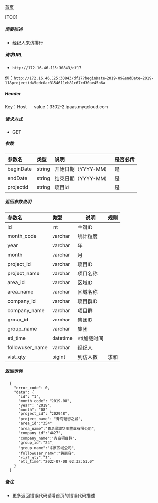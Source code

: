 [首页](README.md)

[TOC]
    
##### 简要描述

- 经纪人来访排行

##### 请求URL
- ` http://172.16.46.125:30843/df17 `

例：` http://172.16.46.125:30843/df17?beginDate=2019-09&endDate=2019-11&projectid=5edc0ac3354611eb81c67cd30ae45b6a `

##### Header
Key：Host     
value：3302-2.ipaas.myqcloud.com
  
##### 请求方式
- GET 

##### 参数

|参数名|类型|说明|是否必传|
|:----    |:----- |:-----   |-----   |
|beginDate |string |开始日期（YYYY-MM）   |是|
|endDate |string |结束日期（YYYY-MM）    |是|
|projectid |string |项目id    |是|


##### 返回参数说明 

|参数名|类型|说明|规则|
|:-----  |:-----|----- |----- |
|id |int   |主键ID  |  |
|month_code |varchar   |统计粒度  |  |
|year |varchar   |年  |  |
|month |varchar   |月  |  |
|project_id |varchar   |项目ID  |  |
|project_name |varchar   |项目名称  |  |
|area_id |varchar   |区域ID  |  |
|area_name |varchar   |区域名称  |  |
|company_id |varchar   |项目群ID  |  |
|company_name |varchar   |项目群  |  |
|group_id |varchar   |集团ID  |  |
|group_name |varchar   |集团  |  |
|etl_time |datetime   |etl加载时间  |  |
|followuser_name |varchar   |经纪人  |  |
|vist_qty |bigint   |到访人数  |求和|


##### 返回示例 

``` 
  {
    "error_code": 0,
    "data": {
      "id": "1",
      "month_code": "2019-08",
      "year": "2019",
      "month": "08" ,
      "project_id": "202948",
      "project_name": "青岛理想之城",
	  "area_id":"354",
	  "area_name":"青岛绿城华川置业有限公司",
	  "company_id":"4827",
	  "company_name":"青岛项目群",
	  "group_id":"24",
	  "group_name":"中原区域公司",
	  "followuser_name":"黄丽容",
	  "vist_qty":"1",
	  "etl_time":"2022-07-08 02:32:51.0"
    }
  }
```

##### 备注 

- 更多返回错误代码请看首页的错误代码描述




